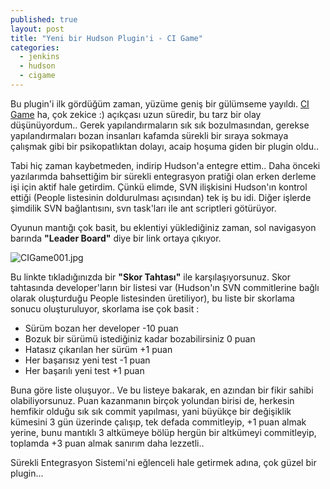 ```yaml
---
published: true
layout: post
title: "Yeni bir Hudson Plugin'i - CI Game"
categories: 
  - jenkins
  - hudson
  - cigame
---
```


Bu plugin'i ilk gördüğüm zaman, yüzüme geniş bir gülümseme yayıldı. [CI Game](http://hudson.gotdns.com/wiki//display/HUDSON/The+Continuous+Integration+Game+plugin) ha, çok zekice :) açıkçası uzun süredir, bu tarz bir olay düşünüyordum.. Gerek yapılandırmaların sık sık bozulmasından, gerekse yapılandırmaları bozan insanları kafamda sürekli bir sıraya sokmaya çalışmak gibi bir psikopatlıktan dolayı, acaip hoşuma giden bir plugin oldu..

Tabi hiç zaman kaybetmeden, indirip Hudson'a entegre ettim.. Daha önceki yazılarımda bahsettiğim bir sürekli entegrasyon pratiği olan erken derleme işi için aktif hale getirdim. Çünkü elimde, SVN ilişkisini Hudson'ın kontrol ettiği (People listesinin doldurulması açısından) tek iş bu idi. Diğer işlerde şimdilik SVN bağlantısını, svn task'ları ile ant scriptleri götürüyor.

Oyunun mantığı çok basit, bu eklentiyi yüklediğiniz zaman, sol navigasyon barında **"Leader Board"** diye bir link ortaya çıkıyor.

![CIGame001.jpg]({{site.baseurl}}/images/CIGame001.jpg)

Bu linkte tıkladığınızda bir **"Skor Tahtası"** ile karşılaşıyorsunuz. Skor tahtasında developer'ların bir listesi var (Hudson'ın SVN commitlerine bağlı olarak oluşturduğu People listesinden üretiliyor), bu liste bir skorlama sonucu oluşturuluyor, skorlama ise çok basit :

- Sürüm bozan her developer -10 puan
- Bozuk bir sürümü istediğiniz kadar bozabilirsiniz 0 puan
- Hatasız çıkarılan her sürüm +1 puan
- Her başarısız yeni test -1 puan
- Her başarılı yeni test +1 puan

Buna göre liste oluşuyor.. Ve bu listeye bakarak, en azından bir fikir sahibi olabiliyorsunuz. Puan kazanmanın birçok yolundan birisi de, herkesin hemfikir olduğu sık sık commit yapılması, yani büyükçe bir değişiklik kümesini 3 gün üzerinde çalışıp, tek defada commitleyip, +1 puan almak yerine, bunu mantıklı 3 altkümeye bölüp hergün bir altkümeyi commitleyip, toplamda +3 puan almak sanırım daha lezzetli..

Sürekli Entegrasyon Sistemi'ni eğlenceli hale getirmek adına, çok güzel bir plugin...

